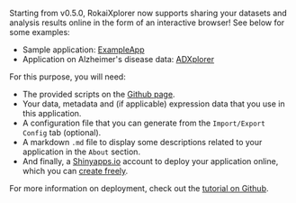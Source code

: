 Starting from v0.5.0, RokaiXplorer now supports sharing your datasets and analysis results online in the form of an interactive browser! See below for some examples:
 - Sample application: [ExampleApp](https://serhan-yilmaz.shinyapps.io/exampleapp/)
 - Application on Alzheimer's disease data: [ADXplorer](https://yilmazs.shinyapps.io/ADXplorer/)
 
 For this purpose, you will need:
 - The provided scripts on the <a href = 'https://github.com/serhan-yilmaz/RokaiXplorer/tree/main/deploy' target = "_">Github page</a>.
 - Your data, metadata and (if applicable) expression data that you use in this application.
 - A configuration file that you can generate from the ```Import/Export Config``` tab (optional).
 - A markdown ```.md``` file to display some descriptions related to your application in the ```About``` section.
 - And finally, a <a href = 'https://www.shinyapps.io/' target = "_">Shinyapps.io</a> account to deploy your application online, which you can <a href = 'https://www.shinyapps.io/admin/#/signup' target = "_">create freely</a>.
 
 For more information on deployment, check out the <a href = 'https://github.com/serhan-yilmaz/RokaiXplorer/blob/main/deploy/README.md' target = "_">tutorial on Github</a>.